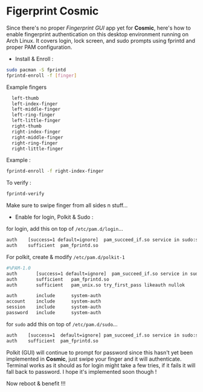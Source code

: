 # Figerprint Cosmic

Since there's no proper *Fingerprint GUI* app yet for **Cosmic**, here's how to enable fingerprint authentication on this desktop environment running on Arch Linux. It covers login, lock screen, and sudo prompts using fprintd and proper PAM configuration.

- Install & Enroll :
```Bash
sudo pacman -S fprintd
fprintd-enroll -f [finger]
```
Example fingers
```Bash
  left-thumb
  left-index-finger
  left-middle-finger
  left-ring-finger
  left-little-finger
  right-thumb
  right-index-finger
  right-middle-finger
  right-ring-finger
  right-little-finger
```
Example :
```Bash
fprintd-enroll -f right-index-finger
```
To verify :
```Bash
fprintd-verify
```
Make sure to swipe finger from all sides n stuff...

- Enable for login, Polkit & Sudo :

for login, add this on top of `/etc/pam.d/login`...
```Bash
auth    [success=1 default=ignore]  pam_succeed_if.so service in sudo:su:su-l tty in :unknown
auth    sufficient  pam_fprintd.so
```
For polkit, create & modify `/etc/pam.d/polkit-1`
```Bash
#%PAM-1.0
auth       [success=1 default=ignore]  pam_succeed_if.so service in sudo:su:su-l tty in :unknown
auth       sufficient   pam_fprintd.so
auth       sufficient   pam_unix.so try_first_pass likeauth nullok

auth       include      system-auth
account    include      system-auth
session    include      system-auth
password   include      system-auth
```
for `sudo` add this on top of `/etc/pam.d/sudo`...
```Bash
auth    [success=1  default=ignore] pam_succeed_if.so service in sudo:su:su-l tty in :unknown
auth    sufficient  pam_fprintd.so
```
Polkit (GUI) will continue to prompt for password since this hasn't yet been implemented in **Cosmic**, just swipe your finger and it will authenticate. Terminal works as it should as for login might take a few tries, if it fails it will fall back to password. I hope it's implemented soon though !

Now reboot & benefit !!!
